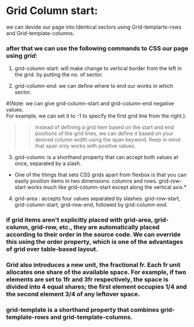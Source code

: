 # Grid Column start:
we can devide our page into Identical sectors using Grid-templarte-rows and Grid-template-columns.<br />

### after that we can use the following commands to CSS our page using *grid*:

1. grid-column-start: will make change to vertical border from the left in the grid.
by putting the no. of sector.

2. grid-column-end: 
we can define where to end our works in which sector.<br />

#(Note: we can give grid-column-start and grid-column-end negative values.<br /> 
For example, we can set it to -1 to specify the first grid line from the right.).

>> Instead of defining a grid item based on the start and end positions of the grid lines, we can define it based on your desired column width using the span keyword. Keep in mind that span only works with positive values.


3. grid-column: is a shorthand property that can accept both values at once, separated by a slash.

* One of the things that sets CSS grids apart from flexbox is that you can easily position items in two dimensions: columns and rows. grid-row-start works much like grid-column-start except along the vertical axis.*


4. grid-area : accepts four values separated by slashes: grid-row-start, grid-column-start, grid-row-end, followed by grid-column-end.

### if grid items aren't explicitly placed with grid-area, grid-column, grid-row, etc., they are automatically placed according to their order in the source code. We can override this using the order property, which is one of the advantages of grid over table-based layout.

### Grid also introduces a new unit, the fractional fr. Each fr unit allocates one share of the available space. For example, if two elements are set to 1fr and 3fr respectively, the space is divided into 4 equal shares; the first element occupies 1/4 and the second element 3/4 of any leftover space.

### grid-template is a shorthand property that combines grid-template-rows and grid-template-columns.